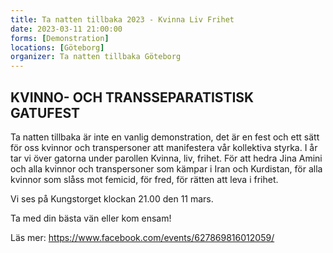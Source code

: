 ```yaml
---
title: Ta natten tillbaka 2023 - Kvinna Liv Frihet
date: 2023-03-11 21:00:00
forms: [Demonstration]
locations: [Göteborg]
organizer: Ta natten tillbaka Göteborg
---
```

## KVINNO- OCH TRANSSEPARATISTISK GATUFEST

Ta natten tillbaka är inte en vanlig demonstration, det är en fest och ett sätt för oss kvinnor och transpersoner att manifestera vår kollektiva styrka. I år tar vi över gatorna under parollen Kvinna, liv, frihet. För att hedra Jina Amini och alla kvinnor och transpersoner som kämpar i Iran och Kurdistan, för alla kvinnor som slåss mot femicid, för fred, för rätten att leva i frihet.

Vi ses på Kungstorget klockan 21.00 den 11 mars. 

Ta med din bästa vän eller kom ensam!

Läs mer: https://www.facebook.com/events/627869816012059/